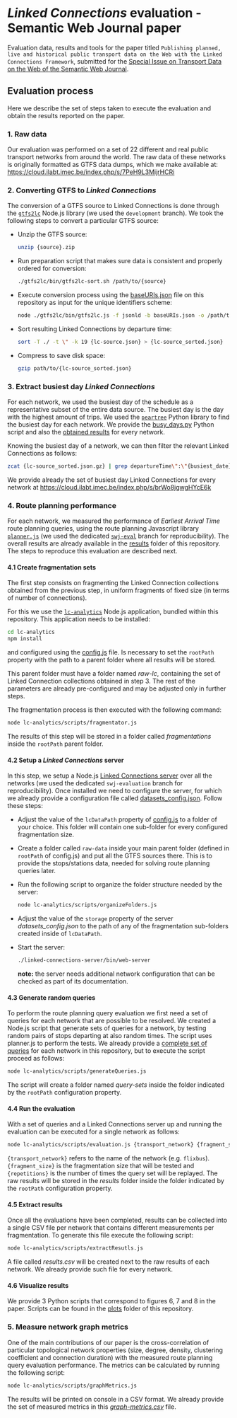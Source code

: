 # _Linked Connections_ evaluation - Semantic Web Journal paper
Evaluation data, results and tools for the paper titled `Publishing planned, live and historical public transport data on the Web with the Linked Connections Framework`, submitted for the [Special Issue on Transport Data on the Web of the Semantic Web Journal](http://www.semantic-web-journal.net/blog/call-papers-special-issue-transport-data-web). 

## Evaluation process

Here we describe the set of steps taken to execute the evaluation and obtain the results reported on the paper.

### 1. Raw data

Our evaluation was performed on a set of 22 different and real public transport networks from around the world. The raw data of these networks is originally formatted as GTFS data dumps, which we make available at: https://cloud.ilabt.imec.be/index.php/s/7PeH9L3MijrHCRi

### 2. Converting GTFS to _Linked Connections_

The conversion of a GTFS source to Linked Connections is done through the [`gtfs2lc`](https://github.com/linkedconnections/gtfs2lc/tree/development) Node.js library (we used the `development` branch). We took the following steps to convert a particular GTFS source:

- Unzip the GTFS source: 

  ```bash
  unzip {source}.zip
  ```

- Run preparation script that makes sure data is consistent and properly ordered for conversion: 

  ```bash
  ./gtfs2lc/bin/gtfs2lc-sort.sh /path/to/{source}
  ```

- Execute conversion process using the [baseURIs.json](https://github.com/julianrojas87/lc-evaluation-swj/blob/main/base-uris.json) file on this repository as input for the unique identifiers scheme: 

  ```bash
  node ./gtfs2lc/bin/gtfs2lc.js -f jsonld -b baseURIs.json -o /path/to/output/folder /path/to/{source}
  ```

- Sort resulting Linked Connections by departure time:

  ```bash
  sort -T ./ -t \" -k 19 {lc-source.json} > {lc-source_sorted.json}
  ```

- Compress to save disk space:

  ```bash
  gzip path/to/{lc-source_sorted.json}
  ```

### 3. Extract busiest day _Linked Connections_

For each network, we used the busiest day of the schedule as a representative subset of the entire data source. The busiest day is the day with the highest amount of trips. We used the [`peartree`](https://github.com/kuanb/peartree) Python library to find the busiest day for each network. We provide the [busy_days.py](https://github.com/julianrojas87/lc-evaluation-swj/blob/main/busiest-days/busy_days.py) Python script and also the [obtained results](https://github.com/julianrojas87/lc-evaluation-swj/blob/main/busiest-days/busiest_days.txt) for every network.

Knowing the busiest day of a network, we can then filter the relevant Linked Connections as follows:

```bash
zcat {lc-source_sorted.json.gz} | grep departureTime\":\"{busiest_date} > {source_filtered.json}
```

We provide already the set of busiest day Linked Connections for every network at https://cloud.ilabt.imec.be/index.php/s/brWo8jgwgHYcE6k

### 4. Route planning performance

For each network, we measured the performance of _Earliest Arrival Time_ route planning queries, using the route planning Javascript library [`planner.js`](https://planner.js.org/) (we used the dedicated [`swj-eval`](https://github.com/openplannerteam/planner.js/tree/swj-eval) branch for reproducibility). The overall results are already available in the [results](https://github.com/julianrojas87/lc-evaluation-swj/tree/main/results) folder of this repository. The steps to reproduce this evaluation are described next.

#### 4.1 Create fragmentation sets

The first step consists on fragmenting the Linked Connection collections obtained from the previous step, in uniform fragments of fixed size (in terms of number of connections). 

For this we use the [`lc-analytics`](https://github.com/julianrojas87/lc-evaluation-swj/tree/main/lc-analytics) Node.js application, bundled within this repository.  This application needs to be installed:

```bash
cd lc-analytics
npm install
```

and configured using the [config.js](https://github.com/julianrojas87/lc-evaluation-swj/blob/main/lc-analytics/config.js) file.  Is necessary to set the `rootPath` property with the path to a parent folder where all results will be stored. 

This parent folder must have a folder named _raw-lc_, containing the set of Linked Connection collections obtained in step 3. The rest of the parameters are already pre-configured and may be adjusted only in further steps.

The fragmentation process is then executed with the following command:

```bash
node lc-analytics/scripts/fragmentator.js
```

The results of this step will be stored in a folder called _fragmentations_ inside the `rootPath` parent folder. 

#### 4.2 Setup a _Linked Connections_ server

In this step, we setup a Node.js [Linked Connections server](https://github.com/linkedconnections/linked-connections-server/tree/swj-evaluation) over all the networks (we used the dedicated `swj-evaluation` branch for reproducibility). Once installed we need to configure the server, for which we already provide a configuration file called [datasets_config.json](https://github.com/julianrojas87/lc-evaluation-swj/blob/main/datasets_config.json).  Follow these steps:

- Adjust the value of the `lcDataPath` property of [config.js](https://github.com/julianrojas87/lc-evaluation-swj/blob/main/lc-analytics/config.js) to a folder of your choice. This folder will contain one sub-folder for every configured fragmentation size. 

- Create a folder called `raw-data` inside your main parent folder (defined in `rootPath` of config.js) and put all the GTFS sources there. This is to provide the stops/stations data, needed for solving route planning queries later.

- Run the following script to organize the folder structure needed by the server:

  ```bash
  node lc-analytics/scripts/organizeFolders.js
  ```

- Adjust the value of the `storage` property of the server _datasets_config.json_ to the path of any of the fragmentation sub-folders created inside of  `lcDataPath`.

- Start the server:

  ```bash
  ./linked-connections-server/bin/web-server
  ```

  **note:** the server needs additional network configuration that can be checked as part of its documentation.

#### 4.3 Generate random queries

To perform the route planning query evaluation we first need a set of queries for each network that are possible to be resolved. We created a Node.js script that generate sets of queries for a network, by testing random pairs of stops departing at also random times. The script uses planner.js to perform the tests. We already provide a [complete set of queries](https://github.com/julianrojas87/lc-evaluation-swj/tree/main/query-sets) for each network in this repository, but to execute the script proceed as follows:

```bash
node lc-analytics/scripts/generateQueries.js
```

The script will create a folder named _query-sets_ inside the folder indicated by the `rootPath` configuration property.

#### 4.4 Run the evaluation

With a set of queries and a Linked Connections server up and running the evaluation can be executed for a single network as follows:

```bash
node lc-analytics/scripts/evaluation.js {transport_network} {fragment_size} {repetitions}
```

`{transport_network}` refers to the name of the network (e.g. `flixbus`). `{fragment_size}` is the fragmentation size that will be tested and `{repetitions}` is the number of times the query set will be replayed. The raw results will be stored in the _results_ folder inside the folder indicated by the `rootPath` configuration property.

#### 4.5 Extract results

Once all the evaluations have been completed, results can be collected into a single CSV file per network that contains different measurements per fragmentation. To generate this file execute the following script:

```bash
node lc-analytics/scripts/extractResutls.js
```

A file called _results.csv_ will be created next to the raw results of each network. We already provide such file for every network.

#### 4.6 Visualize results

We provide 3 Python scripts that correspond to figures 6, 7 and 8 in the paper. Scripts can be found in the [plots](https://github.com/julianrojas87/lc-evaluation-swj/blob/main/plots) folder of this repository.

### 5. Measure network graph metrics

One of the main contributions of our paper is the cross-correlation of particular topological network properties (size, degree, density, clustering coefficient and connection duration) with the measured route planning query evaluation performance. The metrics can be calculated by running the following script:

```bash
node lc-analytics/scripts/graphMetrics.js
```

The results will be printed on console in a CSV format. We already provide the set of measured metrics in this [_graph-metrics.csv_](https://github.com/julianrojas87/lc-evaluation-swj/blob/main/results/graph-metrics.csv) file.